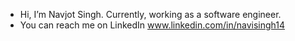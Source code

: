 - Hi, I’m Navjot Singh. Currently, working as a software engineer.
- You can reach me on LinkedIn www.linkedin.com/in/navisingh14

<!---
navisingh14/navisingh14 is a ✨ special ✨ repository because its `README.md` (this file) appears on your GitHub profile.
You can click the Preview link to take a look at your changes.
--->
